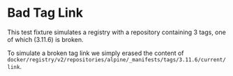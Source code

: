 # Bad Tag Link

This test fixture simulates a registry with a repository containing 3 tags, one of which (3.11.6) is broken.

To simulate a broken tag link we simply erased the content of
`docker/registry/v2/repositories/alpine/_manifests/tags/3.11.6/current/link`.
